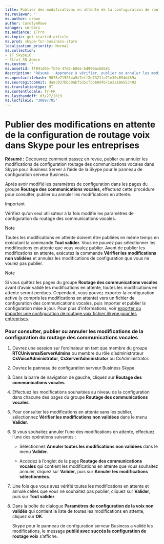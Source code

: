 ```yaml
---
title: Publier des modifications en attente de la configuration de routage voix dans Skype pour les entreprises
ms.reviewer: ''
ms.author: crowe
author: CarolynRowe
manager: serdars
ms.audience: ITPro
ms.topic: get-started-article
ms.prod: skype-for-business-itpro
localization_priority: Normal
ms.collection:
- IT_Skype16
- Strat_SB_Admin
ms.custom: ''
ms.assetid: ff941d0b-fb4b-47d2-b866-6d990ac66b81
description: 'Résumé : Apprenez à vérifier, publier ou annuler les modifications de configuration routage des communications vocales dans Skype pour Business Server à l’aide de la Skype pour le panneau de configuration serveur Business.'
ms.openlocfilehash: 9878e719234a5d7eff2e7321fa71e30c094d489a
ms.sourcegitcommit: da8c037bb30abf5d5cf3b60d4b71e3a10e553402
ms.translationtype: MT
ms.contentlocale: fr-FR
ms.lasthandoff: 03/27/2019
ms.locfileid: "30897705"
---
```

# <a name="publish-pending-changes-to-the-voice-routing-configuration-in-skype-for-business"></a>Publier des modifications en attente de la configuration de routage voix dans Skype pour les entreprises
 
**Résumé :** Découvrez comment passez en revue, publier ou annuler les modifications de configuration routage des communications vocales dans Skype pour Business Server à l’aide de la Skype pour le panneau de configuration serveur Business.
  
Après avoir modifié les paramètres de configuration dans les pages du groupe **Routage des communications vocales**, effectuez cette procédure pour consulter, publier ou annuler les modifications en attente.
  
> [!IMPORTANT]
> Vérifiez qu’un seul utilisateur à la fois modifie les paramètres de configuration du routage des communications vocales. 
  
> [!NOTE]
> Toutes les modifications en attente doivent être publiées en même temps en exécutant la commande **Tout valider**. Vous ne pouvez pas sélectionner les modifications en attente que vous voulez publier. Avant de publier les modifications en attente, exécutez la commande **Vérifier les modifications non validées** et annulez les modifications de configuration que vous ne voulez pas publier.
  
> [!NOTE]
> Si vous quittez les pages du groupe **Routage des communications vocales** avant d’avoir validé les modifications en attente, toutes les modifications en attente seront perdues. Cependant, vous pouvez exporter la configuration active (y compris les modifications en attente) vers un fichier de configuration des communications vocales, puis importer et publier la configuration mise à jour. Pour plus d’informations, voir [exporter ou importer une configuration de routage voix fichier Skype pour les entreprises](voice-route-configuration-import-export.md). 
  
### <a name="to-review-publish-or-cancel-voice-routing-configuration-changes"></a>Pour consulter, publier ou annuler les modifications de la configuration du routage des communications vocales

1. Ouvrez une session sur l’ordinateur en tant que membre du groupe **RTCUniversalServerAdmins** ou membre du rôle d’administrateur **CsVoiceAdministrator**, **CsServerAdministrator** ou CsAdministrator.
    
2. Ouvrez le panneau de configuration serveur Business Skype.
    
3. Dans la barre de navigation de gauche, cliquez sur **Routage des communications vocales**.
    
4. Effectuez les modifications souhaitées au niveau de la configuration dans chacune des pages du groupe **Routage des communications vocales**.
    
5. Pour consulter les modifications en attente sans les publier, sélectionnez **Vérifier les modifications non validées** dans le menu **Valider**.
    
6. Si vous souhaitez annuler l’une des modifications en attente, effectuez l’une des opérations suivantes :
    
   - Sélectionnez **Annuler toutes les modifications non validées** dans le menu **Valider**.
    
   - Accédez à l’onglet de la page **Routage des communications vocales** qui contient les modifications en attente que vous souhaitez annuler, cliquez sur **Valider**, puis sur **Annuler les modifications sélectionnées**.
    
7. Une fois que vous avez vérifié toutes les modifications en attente et annulé celles que vous ne souhaitez pas publier, cliquez sur **Valider**, puis sur **Tout valider**.
    
8. Dans la boîte de dialogue **Paramètres de configuration de la voix non validés** qui contient la liste de toutes les modifications en attente, cliquez sur **OK**. 
    
    Skype pour le panneau de configuration serveur Business a validé les modifications, le message **publié avec succès la configuration de routage voix** s’affiche.
    

